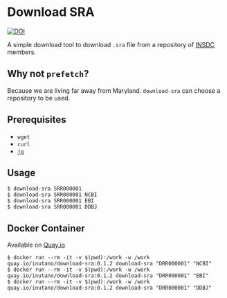 # Download SRA

[![DOI](https://zenodo.org/badge/136470994.svg)](https://zenodo.org/badge/latestdoi/136470994)

A simple download tool to download `.sra` file from a repository of [INSDC](http://insdc.org) members.

## Why not `prefetch`?

Because we are living far away from Maryland. `download-sra` can choose a repository to be used.

## Prerequisites

- `wget`
- `curl`
- [`jq`](https://stedolan.github.io/jq/)

## Usage

```
$ download-sra SRR000001
$ download-sra SRR000001 NCBI
$ download-sra SRR000001 EBI
$ download-sra SRR000001 DDBJ
```

## Docker Container

Available on [Quay.io](https://quay.io/repository/inutano/download-sra)

```
$ docker run --rm -it -v $(pwd):/work -w /work quay.io/inutano/download-sra:0.1.2 download-sra "DRR000001" "NCBI"
$ docker run --rm -it -v $(pwd):/work -w /work quay.io/inutano/download-sra:0.1.2 download-sra "DRR000001" "EBI"
$ docker run --rm -it -v $(pwd):/work -w /work quay.io/inutano/download-sra:0.1.2 download-sra "DRR000001" "DDBJ"
```
